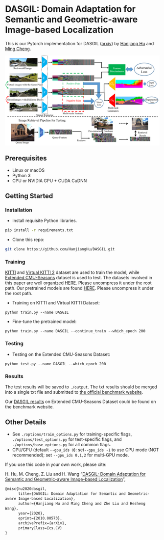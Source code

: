 # DASGIL: Domain Adaptation for Semantic and Geometric-aware Image-based Localization

This is our Pytorch implementation for DASGIL ([arxiv](https://arxiv.org/pdf/2010.00573.pdf)) by [Hanjiang Hu](https://github.com/HanjiangHu) and [Ming Cheng](https://mingcheng991129.github.io/).


<img src='img/overview.png' align="center" width=666 alt="Text alternative when image is not available">


## Prerequisites
- Linux or macOS
- Python 3
- CPU or NVIDIA GPU + CUDA CuDNN

## Getting Started
### Installation
- Install requisite Python libraries.
```bash
pip install -r requirements.txt
```
- Clone this repo:
```bash
git clone https://github.com/HanjiangHu/DASGIL.git
```

### Training

[KITTI](http://www.cvlibs.net/datasets/kitti/index.php) and [Virtual KITTI 2](https://europe.naverlabs.com/research/computer-vision-research-naver-labs-europe/proxy-virtual-worlds-vkitti-2/) dataset are used to train the model, while [Extended CMU-Seasons](https://www.visuallocalization.net/datasets) dataset is used to test.
The datasets involved in this paper are well organized [HERE](). Please uncompress it under the root path. Our pretrained models are found [HERE](). Please uncompress it under the root path.

- Training on KITTI and Virtual KITTI Dataset:
```
python train.py --name DASGIL
```
- Fine-tune the pretrained model:
```
python train.py --name DASGIL --continue_train --which_epoch 200
```
### Testing
- Testing on the Extended CMU-Seasons Dataset:
```
python test.py --name DASGIL --which_epoch 200
```
### Results
The test results will be saved to `./output`. The txt results should be merged into a single txt file and submitted to [the official benchmark website](https://www.visuallocalization.net/submission/).

Our [DASGIL results](https://www.visuallocalization.net/details/3479/) on Extended CMU-Seasons Dataset could be found on the benchmark website.


## Other Details
- See `./options/train_options.py` for training-specific flags, `./options/test_options.py` for test-specific flags, and `./options/base_options.py` for all common flags.
- CPU/GPU (default `--gpu_ids 0`): set`--gpu_ids -1` to use CPU mode (NOT recommended); set `--gpu_ids 0,1,2` for multi-GPU mode.

If you use this code in your own work, please cite:

H. Hu, M. Cheng, Z. Liu and H. Wang
”[DASGIL: Domain Adaptation for Semantic and Geometric-aware Image-based Localization](https://arxiv.org/pdf/2010.00573.pdf)”,  

```
@misc{hu2020dasgil,
      title={DASGIL: Domain Adaptation for Semantic and Geometric-aware Image-based Localization}, 
      author={Hanjiang Hu and Ming Cheng and Zhe Liu and Hesheng Wang},
      year={2020},
      eprint={2010.00573},
      archivePrefix={arXiv},
      primaryClass={cs.CV}
}
```
